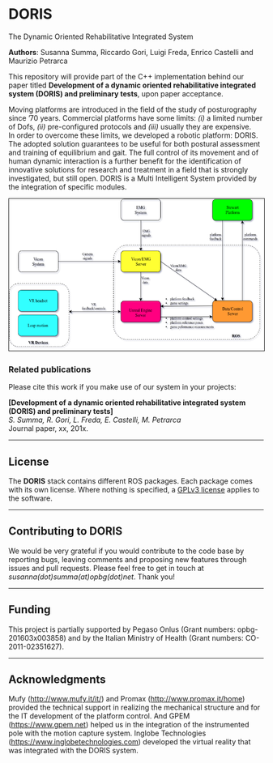 # DORIS
The Dynamic Oriented Rehabilitative Integrated System

**Authors**: Susanna Summa, Riccardo Gori, Luigi Freda, Enrico Castelli and Maurizio Petrarca

This repository will provide part of the C++ implementation behind our paper titled **Development of a dynamic oriented rehabilitative integrated system (DORIS) and preliminary tests**, upon paper acceptance. 

Moving platforms are introduced in the field of the study of posturography since ’70 years. Commercial platforms have some limits: *(i)* a limited number of Dofs, *(ii)* pre-configured protocols and *(iii)* usually they are expensive.   
In order to overcome these limits, we developed a robotic platform: DORIS. The adopted solution guarantees to be useful for both postural assessment and training of equilibrium and gait. The full control of its movement and of human dynamic interaction is a further benefit for the identification of innovative solutions for research and treatment in a field that is strongly investigated, but still open. DORIS is a Multi Intelligent System provided by the integration of specific modules.

<p align="center">
<img src="images/System-architecture-v2.png"
alt="System functional architecture. The right dashed box includes all the main modules wich use ROS as middleware in order to exchange different kind of messages." height="300" border="1" /> 
</p>

### Related publications

Please cite this work if you make use of our system in your projects:
 
**[Development of a dynamic oriented rehabilitative integrated system (DORIS) and preliminary tests]**   
*S. Summa, R. Gori, L. Freda, E. Castelli, M. Petrarca*   
Journal paper, xx, 201x.

----
## License

The **DORIS** stack contains different ROS packages. Each package comes with its own license. Where nothing is specified, a [GPLv3 license](./license/license-gpl.txt) applies to the software.

----
## Contributing to DORIS

We would be very grateful if you would contribute to the code base by reporting bugs, leaving comments and proposing new features through issues and pull requests. Please  feel free to get in touch at *susanna(dot)summa(at)opbg(dot)net*. Thank you!

----
## Funding 

This project is partially supported by Pegaso Onlus (Grant numbers: opbg-201603x003858) and by the Italian Ministry of Health (Grant numbers: CO-2011-02351627). 

----
## Acknowledgments
Mufy (http://www.mufy.it/it/) and Promax (http://www.promax.it/home) provided the technical support in realizing the mechanical structure and for the IT development of the platform control. And GPEM (https://www.gpem.net) helped us  in the integration of the instrumented pole with the motion capture system. Inglobe Technologies (https://www.inglobetechnologies.com) developed the virtual reality that was integrated with the DORIS system. 
